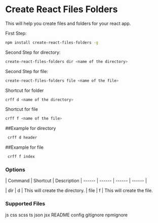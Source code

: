# Create React Files Folders

This will help you create files and folders for your react app.

First Step:
```bash
npm install create-react-files-folders -g
```

Second Step for directory:
```bash
create-react-files-folders dir <name of the directory>
```

Second Step for file:
```bash
create-react-files-folders file <name of the file>
```

Shortcut for folder
```bash
crff d <name of the directory>
```

Shortcut for file
```bash
crff f <name of the file>
```

##Example for directory
```bash
 crff d header
```

##Example for file
```bash
 crff f index
```

### Options

| Command | Shortcut | Description 
| ------ | ------ | ------ | ------ |

| dir | d | This will create the directory.
| file | f | This will create the file.


### Supported Files
js
css
scss
ts
json
jsx
README
config
gitignore
npmignore




